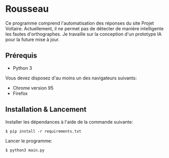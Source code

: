 # Rousseau

Ce programme comprend l'automatisation des réponses du site Projet Voltaire.
Actuellement, il ne permet pas de détecter de manière intelligente les fautes d'orthographes.
Je travaille sur la conception d'un prototype IA pour la future mise à jour.

## Prérequis

- Python 3

Vous devez disposez d'au moins un des navigateurs suivants:

- Chrome version 95
- Firefox

## Installation & Lancement

Installer les dépendances à l'aide de la commande suivante:

```console
$ pip install -r requirements.txt
```

Lancer le programme:

```console
$ python3 main.py
```
